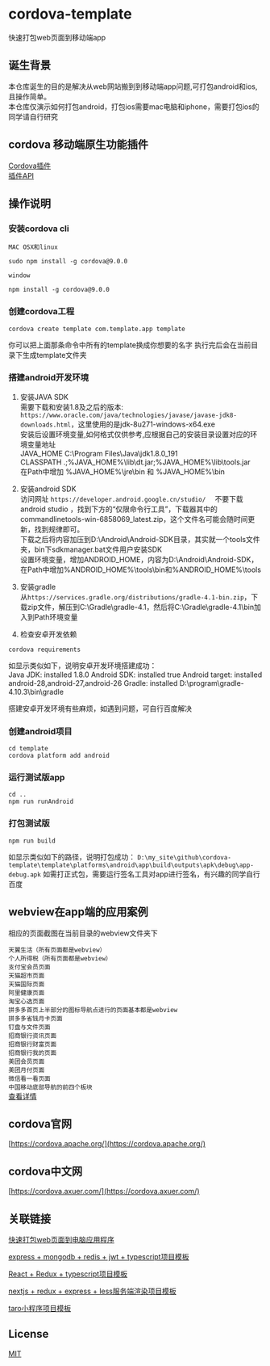 # cordova-template

快速打包web页面到移动端app

## 诞生背景

本仓库诞生的目的是解决从web网站搬到到移动端app问题,可打包android和ios,且操作简单。  
本仓库仅演示如何打包android，打包ios需要mac电脑和iphone，需要打包ios的同学请自行研究

## cordova 移动端原生功能插件

[Cordova插件](https://cordova.axuer.com/plugins/)  
[插件API](https://cordova.axuer.com/docs/zh-cn/latest/)

## 操作说明

### 安装cordova cli

```MAC OSX和linux```

```shell
sudo npm install -g cordova@9.0.0
```

```window```

```shell
npm install -g cordova@9.0.0
```

### 创建cordova工程

```shell
cordova create template com.template.app template
```

你可以把上面那条命令中所有的template换成你想要的名字
执行完后会在当前目录下生成template文件夹

### 搭建android开发环境

1. 安装JAVA SDK  
需要下载和安装1.8及之后的版本: ```https://www.oracle.com/java/technologies/javase/javase-jdk8-downloads.html```，这里使用的是jdk-8u271-windows-x64.exe  
安装后设置环境变量,如何格式仅供参考,应根据自己的安装目录设置对应的环境变量地址  
JAVA_HOME  C:\Program Files\Java\jdk1.8.0_191  
CLASSPATH  .;%JAVA_HOME%\lib\dt.jar;%JAVA_HOME%\lib\tools.jar  
在Path中增加 %JAVA_HOME%\jre\bin  和 %JAVA_HOME%\bin  

2. 安装android SDK  
访问网址  ```https://developer.android.google.cn/studio/  ```
不要下载android studio ，找到下方的“仅限命令行工具”，下载器其中的 commandlinetools-win-6858069_latest.zip，这个文件名可能会随时间更新，找到规律即可。  
下载之后将内容加压到D:\Android\Android-SDK目录，其实就一个tools文件夹，bin下sdkmanager.bat文件用户安装SDK  
设置环境变量，增加ANDROID_HOME，内容为D:\Android\Android-SDK，在Path中增加%ANDROID_HOME%\tools\bin和%ANDROID_HOME%\tools

3. 安装gradle  
从```https://services.gradle.org/distributions/gradle-4.1-bin.zip```，下载zip文件，解压到C:\Gradle\gradle-4.1，然后将C:\Gradle\gradle-4.1\bin加入到Path环境变量  

4. 检查安卓开发依赖

```shell
cordova requirements
```

如显示类似如下，说明安卓开发环境搭建成功：  
Java JDK: installed 1.8.0
Android SDK: installed true
Android target: installed android-28,android-27,android-26
Gradle: installed D:\program\gradle-4.10.3\bin\gradle

搭建安卓开发环境有些麻烦，如遇到问题，可自行百度解决

### 创建android项目  

```shell
cd template
cordova platform add android
```

### 运行测试版app

```shell
cd ..
npm run runAndroid
```

### 打包测试版

```shell
npm run build
```

如显示类似如下的路径，说明打包成功： ```D:\my_site\github\cordova-template\template\platforms\android\app\build\outputs\apk\debug\app-debug.apk```
如需打正式包，需要运行签名工具对app进行签名，有兴趣的同学自行百度

## webview在app端的应用案例

相应的页面截图在当前目录的webview文件夹下

```天翼生活（所有页面都是webview）```  
```个人所得税（所有页面都是webview）```  
```支付宝会员页面```  
```天猫超市页面```  
```天猫国际页面```  
```阿里健康页面```  
```淘宝心选页面```  
```拼多多首页上半部分的图标导航点进行的页面基本都是webview```  
```拼多多省钱月卡页面```  
```钉盘与文件页面```  
```招商银行资讯页面```  
```招商银行财富页面```  
```招商银行我的页面```  
```美团会员页面```  
```美团月付页面```  
```微信看一看页面```  
```中国移动底部导航的前四个板块```  
[查看详情](./webview/main.md)

## cordova官网

[https://cordova.apache.org/](https://cordova.apache.org/)

## cordova中文网

[https://cordova.axuer.com/](https://cordova.axuer.com/)

## 关联链接

[快速打包web页面到电脑应用程序](https://github.com/zhoushoujian/electron-template)  

[express + mongodb + redis + jwt + typescript项目模板](https://github.com/zhoushoujian/typescript-express-templates)  

[React + Redux + typescript项目模板](https://github.com/zhoushoujian/typescript-react-templates)  

[nextjs + redux + express + less服务端渲染项目模板](https://github.com/zhoushoujian/nextjs)

[taro小程序项目模板](https://github.com/zhoushoujian/taro)

## License

[MIT](./LICENSE)
